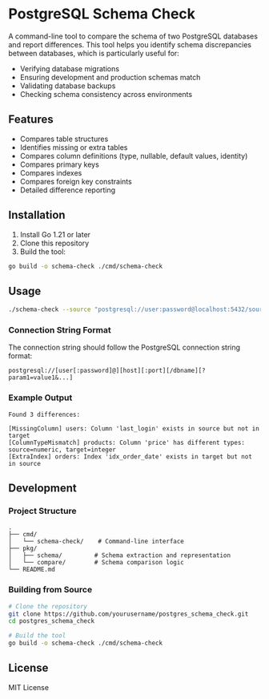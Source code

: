 # PostgreSQL Schema Check

A command-line tool to compare the schema of two PostgreSQL databases and report differences. This tool helps you identify schema discrepancies between databases, which is particularly useful for:

- Verifying database migrations
- Ensuring development and production schemas match
- Validating database backups
- Checking schema consistency across environments

## Features

- Compares table structures
- Identifies missing or extra tables
- Compares column definitions (type, nullable, default values, identity)
- Compares primary keys
- Compares indexes
- Compares foreign key constraints
- Detailed difference reporting

## Installation

1. Install Go 1.21 or later
2. Clone this repository
3. Build the tool:

```bash
go build -o schema-check ./cmd/schema-check
```

## Usage

```bash
./schema-check --source "postgresql://user:password@localhost:5432/source_db" --target "postgresql://user:password@localhost:5432/target_db"
```

### Connection String Format

The connection string should follow the PostgreSQL connection string format:
```
postgresql://[user[:password]@][host][:port][/dbname][?param1=value1&...]
```

### Example Output

```
Found 3 differences:

[MissingColumn] users: Column 'last_login' exists in source but not in target
[ColumnTypeMismatch] products: Column 'price' has different types: source=numeric, target=integer
[ExtraIndex] orders: Index 'idx_order_date' exists in target but not in source
```

## Development

### Project Structure

```
.
├── cmd/
│   └── schema-check/    # Command-line interface
├── pkg/
│   ├── schema/         # Schema extraction and representation
│   └── compare/        # Schema comparison logic
└── README.md
```

### Building from Source

```bash
# Clone the repository
git clone https://github.com/yourusername/postgres_schema_check.git
cd postgres_schema_check

# Build the tool
go build -o schema-check ./cmd/schema-check
```

## License

MIT License 